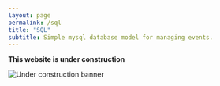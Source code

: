 ```yaml
---
layout: page
permalink: /sql
title: "SQL"
subtitle: Simple mysql database model for managing events.
---
```

**This website is under construction**

![Under construction banner](https://alvavr.github.io//img/under-construction.png)